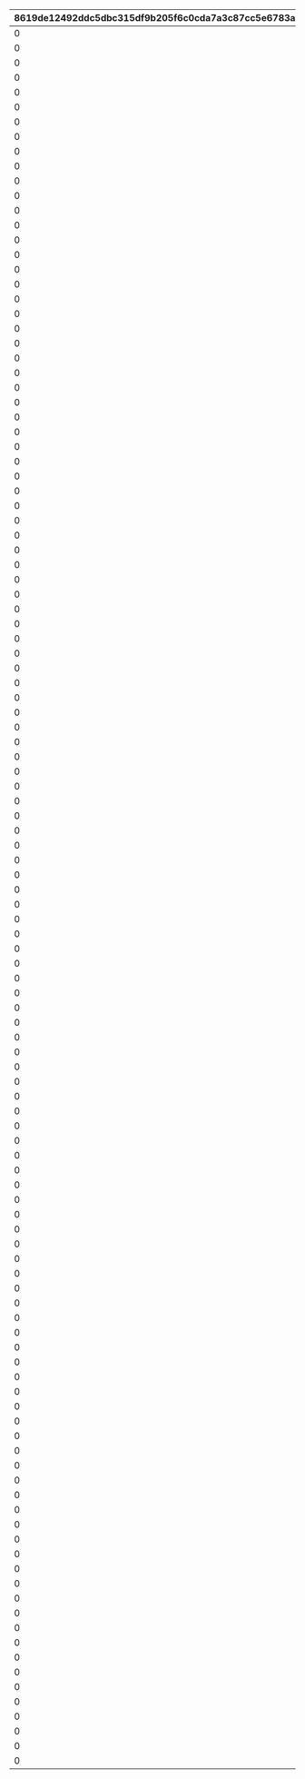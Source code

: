 |8619de12492ddc5dbc315df9b205f6c0cda7a3c87cc5e6783a42b517a99441f5|9a90bc5cf2eb5379790310c8595dda65993870a0acf625b77685d8f45c15b0b4|9d472ba4badc8b135490b2de990a4fe678259069f9431076332a4855937ed819|323eac0b670d57c83eaa6056e03b67e42d211cf52d067934cf642c3fa49d042c|ce592950b1862bc7d009bdd564853e239177ea48101a9c72754b4399809fba6d|892d509cdf91a0dc11dcf403f3a36f1cbc55baecfbd5ce5363b5d90b195ffa25|e34bab205fa3f582f9619971c9c8cd7c6b60cc74dc65f7d8227c953b1b2acfe7|1d280f24433f46a8065e3952c8591b6c752140985eb3fca88d2c3ec952b4a0e0|e3c54c7c80ed57c354a13c00e69fe1bafe43beed49c415813798fe3692001090|3bb97895fc04b808f07a052127a6b3b34a0dbcd7b9490838008c0013e9a3ed9e|e715137ca1a2fa7bc5a8a3c19b961b36fd9b0bba4321e8a2f50975bdb880457a|dbb078a9466fc694c387fe26340b3534e581e891d2dc7be4a097c298b7265a91|a0ff78e03927707ee2f1b22d3734d0a305558655dfc6a57dfdce9dc3aa700e9f|6247d344e7181a0c97be6467a1a5478d24b3d45762a823bca513b058f5a9ec72|c59c10ed45a9c3f8662fa134c91545fa8a640bf148a53f525a67d22b1e79aba8|6a9211580762452291a7eef0dad6311913311de946a17265c8e6345fa73ac19e|4743bd23bd98df9440e282fa87741f5740baadc88ab048d91e34b7690e8f24e9|e00f480c0c4b1223da7dd7a918ea428a8e5f691eb70551f2cb647f2a6feb621f|
| --- | --- | --- | --- | --- | --- | --- | --- | --- | --- | --- | --- | --- | --- | --- | --- | --- | --- |
|0|0|10|0|91002|1|0|0|0|0|0|1|0|50|0|0|0|8|
|0|0|100|0|91002|11|0|0|0|0|0|2|0|10|0|0|0|8|
|0|0|200|0|91002|101|0|0|0|0|0|3|0|5|0|0|0|8|
|0|0|500|0|91002|201|0|0|0|0|0|4|0|3|0|0|0|8|
|0|0|1000|0|91002|501|0|0|0|0|0|5|0|2|0|0|0|8|
|0|0|2000|0|91002|1001|0|0|0|0|0|6|0|2|0|0|0|8|
|0|0|3999|0|91002|2001|0|0|0|0|0|7|0|1|0|0|0|8|
|0|0|4000|0|91002|4000|0|0|0|0|0|8|0|50|0|0|0|8|
|0|0|4100|0|91002|4100|0|0|0|0|0|9|0|50|0|0|0|8|
|0|0|4200|0|91002|4200|0|0|0|0|0|10|0|50|0|0|0|8|
|0|0|4300|0|91002|4300|0|0|0|0|0|11|0|50|0|0|0|8|
|0|0|4400|0|91002|4400|0|0|0|0|0|12|0|50|0|0|0|8|
|0|0|4500|0|91002|4500|0|0|0|0|0|13|0|50|0|0|0|8|
|0|0|4600|0|91002|4600|0|0|0|0|0|14|0|50|0|0|0|8|
|0|0|4700|0|91002|4700|0|0|0|0|0|15|0|50|0|0|0|8|
|0|0|4800|0|91002|4800|0|0|0|0|0|16|0|50|0|0|0|8|
|0|0|4900|0|91002|4900|0|0|0|0|0|17|0|50|0|0|0|8|
|0|0|5000|0|91002|5000|0|0|0|0|0|18|0|50|0|0|0|8|
|0|0|5100|0|91002|5100|0|0|0|0|0|19|0|50|0|0|0|8|
|0|0|5200|0|91002|5200|0|0|0|0|0|20|0|50|0|0|0|8|
|0|0|5300|0|91002|5300|0|0|0|0|0|21|0|50|0|0|0|8|
|0|0|5400|0|91002|5400|0|0|0|0|0|22|0|50|0|0|0|8|
|0|0|5500|0|91002|5500|0|0|0|0|0|23|0|50|0|0|0|8|
|0|0|5600|0|91002|5600|0|0|0|0|0|24|0|50|0|0|0|8|
|0|0|5700|0|91002|5700|0|0|0|0|0|25|0|50|0|0|0|8|
|0|0|5800|0|91002|5800|0|0|0|0|0|26|0|50|0|0|0|8|
|0|0|5900|0|91002|5900|0|0|0|0|0|27|0|50|0|0|0|8|
|0|0|6000|0|91002|6000|0|0|0|0|0|28|0|50|0|0|0|8|
|0|0|6100|0|91002|6100|0|0|0|0|0|29|0|50|0|0|0|8|
|0|0|6200|0|91002|6200|0|0|0|0|0|30|0|50|0|0|0|8|
|0|0|6300|0|91002|6300|0|0|0|0|0|31|0|50|0|0|0|8|
|0|0|6400|0|91002|6400|0|0|0|0|0|32|0|50|0|0|0|8|
|0|0|6500|0|91002|6500|0|0|0|0|0|33|0|50|0|0|0|8|
|0|0|6600|0|91002|6600|0|0|0|0|0|34|0|50|0|0|0|8|
|0|0|6700|0|91002|6700|0|0|0|0|0|35|0|50|0|0|0|8|
|0|0|6800|0|91002|6800|0|0|0|0|0|36|0|50|0|0|0|8|
|0|0|6900|0|91002|6900|0|0|0|0|0|37|0|50|0|0|0|8|
|0|0|7000|0|91002|7000|0|0|0|0|0|38|0|50|0|0|0|8|
|0|0|7100|0|91002|7100|0|0|0|0|0|39|0|50|0|0|0|8|
|0|0|7200|0|91002|7200|0|0|0|0|0|40|0|50|0|0|0|8|
|0|0|7300|0|91002|7300|0|0|0|0|0|41|0|50|0|0|0|8|
|0|0|7400|0|91002|7400|0|0|0|0|0|42|0|50|0|0|0|8|
|0|0|7500|0|91002|7500|0|0|0|0|0|43|0|50|0|0|0|8|
|0|0|7600|0|91002|7600|0|0|0|0|0|44|0|50|0|0|0|8|
|0|0|7700|0|91002|7700|0|0|0|0|0|45|0|50|0|0|0|8|
|0|0|7800|0|91002|7800|0|0|0|0|0|46|0|50|0|0|0|8|
|0|0|7900|0|91002|7900|0|0|0|0|0|47|0|50|0|0|0|8|
|0|0|8000|0|91002|8000|0|0|0|0|0|48|0|50|0|0|0|8|
|0|0|8100|0|91002|8100|0|0|0|0|0|49|0|15|0|0|0|8|
|0|0|8200|0|91002|8200|0|0|0|0|0|50|0|15|0|0|0|8|
|0|0|8300|0|91002|8300|0|0|0|0|0|51|0|15|0|0|0|8|
|0|0|8400|0|91002|8400|0|0|0|0|0|52|0|15|0|0|0|8|
|0|0|8500|0|91002|8500|0|0|0|0|0|53|0|15|0|0|0|8|
|0|0|8600|0|91002|8600|0|0|0|0|0|54|0|15|0|0|0|8|
|0|0|8700|0|91002|8700|0|0|0|0|0|55|0|15|0|0|0|8|
|0|0|8800|0|91002|8800|0|0|0|0|0|56|0|15|0|0|0|8|
|0|0|8900|0|91002|8900|0|0|0|0|0|57|0|15|0|0|0|8|
|0|0|9000|0|91002|9000|0|0|0|0|0|58|0|15|0|0|0|8|
|0|0|9100|0|91002|9100|0|0|0|0|0|59|0|15|0|0|0|8|
|0|0|9200|0|91002|9200|0|0|0|0|0|60|0|15|0|0|0|8|
|0|0|9300|0|91002|9300|0|0|0|0|0|61|0|15|0|0|0|8|
|0|0|9400|0|91002|9400|0|0|0|0|0|62|0|15|0|0|0|8|
|0|0|9500|0|91002|9500|0|0|0|0|0|63|0|15|0|0|0|8|
|0|0|9600|0|91002|9600|0|0|0|0|0|64|0|15|0|0|0|8|
|0|0|9700|0|91002|9700|0|0|0|0|0|65|0|15|0|0|0|8|
|0|0|9800|0|91002|9800|0|0|0|0|0|66|0|15|0|0|0|8|
|0|0|9900|0|91002|9900|0|0|0|0|0|67|0|15|0|0|0|8|
|0|0|10000|0|91002|10000|0|0|0|0|0|68|0|15|0|0|0|8|
|0|0|10100|0|91002|10100|0|0|0|0|0|69|0|15|0|0|0|8|
|0|0|10200|0|91002|10200|0|0|0|0|0|70|0|15|0|0|0|8|
|0|0|10300|0|91002|10300|0|0|0|0|0|71|0|15|0|0|0|8|
|0|0|10400|0|91002|10400|0|0|0|0|0|72|0|15|0|0|0|8|
|0|0|10500|0|91002|10500|0|0|0|0|0|73|0|15|0|0|0|8|
|0|0|10600|0|91002|10600|0|0|0|0|0|74|0|15|0|0|0|8|
|0|0|10700|0|91002|10700|0|0|0|0|0|75|0|15|0|0|0|8|
|0|0|10800|0|91002|10800|0|0|0|0|0|76|0|15|0|0|0|8|
|0|0|10900|0|91002|10900|0|0|0|0|0|77|0|15|0|0|0|8|
|0|0|11000|0|91002|11000|0|0|0|0|0|78|0|15|0|0|0|8|
|0|0|11100|0|91002|11100|0|0|0|0|0|79|0|15|0|0|0|8|
|0|0|11200|0|91002|11200|0|0|0|0|0|80|0|15|0|0|0|8|
|0|0|11300|0|91002|11300|0|0|0|0|0|81|0|15|0|0|0|8|
|0|0|11400|0|91002|11400|0|0|0|0|0|82|0|15|0|0|0|8|
|0|0|11500|0|91002|11500|0|0|0|0|0|83|0|15|0|0|0|8|
|0|0|11600|0|91002|11600|0|0|0|0|0|84|0|15|0|0|0|8|
|0|0|11700|0|91002|11700|0|0|0|0|0|85|0|15|0|0|0|8|
|0|0|11800|0|91002|11800|0|0|0|0|0|86|0|15|0|0|0|8|
|0|0|11900|0|91002|11900|0|0|0|0|0|87|0|15|0|0|0|8|
|0|0|12000|0|91002|12000|0|0|0|0|0|88|0|15|0|0|0|8|
|0|0|12100|0|91002|12100|0|0|0|0|0|89|0|15|0|0|0|8|
|0|0|12200|0|91002|12200|0|0|0|0|0|90|0|15|0|0|0|8|
|0|0|12300|0|91002|12300|0|0|0|0|0|91|0|15|0|0|0|8|
|0|0|12400|0|91002|12400|0|0|0|0|0|92|0|15|0|0|0|8|
|0|0|12500|0|91002|12500|0|0|0|0|0|93|0|15|0|0|0|8|
|0|0|12600|0|91002|12600|0|0|0|0|0|94|0|15|0|0|0|8|
|0|0|12700|0|91002|12700|0|0|0|0|0|95|0|15|0|0|0|8|
|0|0|12800|0|91002|12800|0|0|0|0|0|96|0|15|0|0|0|8|
|0|0|12900|0|91002|12900|0|0|0|0|0|97|0|15|0|0|0|8|
|0|0|13000|0|91002|13000|0|0|0|0|0|98|0|15|0|0|0|8|
|0|0|13100|0|91002|13100|0|0|0|0|0|99|0|15|0|0|0|8|
|0|0|13200|0|91002|13200|0|0|0|0|0|100|0|15|0|0|0|8|
|0|0|13300|0|91002|13300|0|0|0|0|0|101|0|15|0|0|0|8|
|0|0|13400|0|91002|13400|0|0|0|0|0|102|0|15|0|0|0|8|
|0|0|13500|0|91002|13500|0|0|0|0|0|103|0|15|0|0|0|8|
|0|0|13600|0|91002|13600|0|0|0|0|0|104|0|15|0|0|0|8|
|0|0|13700|0|91002|13700|0|0|0|0|0|105|0|15|0|0|0|8|
|0|0|13800|0|91002|13800|0|0|0|0|0|106|0|15|0|0|0|8|
|0|0|13900|0|91002|13900|0|0|0|0|0|107|0|15|0|0|0|8|
|0|0|14000|0|91002|14000|0|0|0|0|0|108|0|15|0|0|0|8|
|0|0|14100|0|91002|14100|0|0|0|0|0|109|0|15|0|0|0|8|
|0|0|14200|0|91002|14200|0|0|0|0|0|110|0|15|0|0|0|8|
|0|0|14300|0|91002|14300|0|0|0|0|0|111|0|15|0|0|0|8|
|0|0|14400|0|91002|14400|0|0|0|0|0|112|0|15|0|0|0|8|
|0|0|14500|0|91002|14500|0|0|0|0|0|113|0|15|0|0|0|8|
|0|0|14600|0|91002|14600|0|0|0|0|0|114|0|15|0|0|0|8|
|0|0|14700|0|91002|14700|0|0|0|0|0|115|0|15|0|0|0|8|
|0|0|14800|0|91002|14800|0|0|0|0|0|116|0|15|0|0|0|8|
|0|0|14900|0|91002|14900|0|0|0|0|0|117|0|15|0|0|0|8|
|0|0|15000|0|91002|15000|0|0|0|0|0|118|0|15|0|0|0|8|